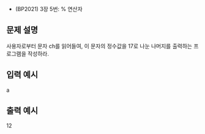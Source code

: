  - (BP2021) 3장 5번: % 연산자
 ## 문제 설명
사용자로부터 문자 ch를 읽어들여, 이 문자의 정수값을 17로 나눈 나머지를 출력하는 프로그램을 작성하라.

## 입력 예시
a

## 출력 예시
12
